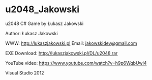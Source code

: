 # u2048_Jakowski
u2048 C# Game by Łukasz Jakowski

Author: Łukasz Jakowski

WWW: http://lukaszjakowski.pl Email: jakowskidev@gmail.com

EXE Download: http://lukaszjakowski.pl/DL/u2048.rar

YouTube video: https://www.youtube.com/watch?v=h9p6WqbUwi4

Visual Studio 2012
